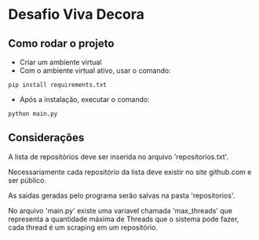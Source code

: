 # Desafio Viva Decora

## Como rodar o projeto

- Criar um ambiente virtual
- Com o ambiente virtual ativo, usar o comando:
```
pip install requirements.txt
```
- Após a instalação, executar o comando: 
```
python main.py
```

## Considerações

A lista de repositórios deve ser inserida no arquivo 'repositorios.txt'.

Necessariamente cada repositório da lista deve existir no site github.com e ser público.

As saidas geradas pelo programa serão salvas na pasta 'repositorios'.

No arquivo 'main.py' existe uma variavel chamada 'max_threads' que representa a quantidade máxima de Threads que o sistema pode fazer, cada thread é um scraping em um repositório.